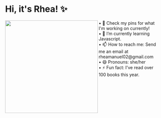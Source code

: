 
<h1 align="">Hi, it's Rhea! ✨</h1>
<!--
**rhea-manuel/rhea-manuel** is a ✨ _special_ ✨ repository because its `README.md` (this file) appears on your GitHub profile.
<!--
Here are some ideas to get you started:
- 🔭 I’m currently working on ...
- 🌱 I’m currently learning ...
- 👯 I’m looking to collaborate on ...
- 🤔 I’m looking for help with ...
- 💬 Ask me about ...
- 📫 How to reach me: ...
- 😄 Pronouns: ...
- ⚡ Fun fact: ...
-->

<p align="">
<img align='left' src = "https://i.postimg.cc/FRswxBxC/Professional.png" height=300px></p>
<p align="">
• 🔭 Check my pins for what I'm working on currently!<br>
• 🌱 I’m currently learning Javascript.<br>
• 📫 How to reach me: Send me an email at rheamanuel02@gmail.com<br>
• 😄 Pronouns: she/her<br>
• ⚡ Fun fact: I've read over 100 books this year.<br>
</p>

